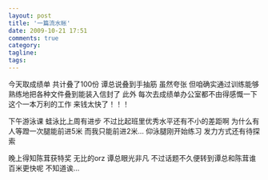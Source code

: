 ```yaml
---
layout: post
title: '一篇流水帐'
date: 2009-10-21 17:51
comments: true
category: 
tagline: 
tags:
---
```

    

今天取成绩单 共计叠了100份
谭总说叠到手抽筋 虽然夸张 但咱确实通过训练能够熟练地把各种文件叠到能装入信封了
此外 每次去成绩单办公室都不由得感慨一下这个一本万利的工作 来钱太快了！！！

下午游泳课 蛙泳比上周有进步 不过比起班里优秀水平还有不小的差距啊 为什么有人等蹬一次腿能前进5米 而我只能前进2米…
仰泳腿刚开始练习 发力方式还有待探索

晚上得知陈茸获特奖 无比的orz 谭总眼光非凡 不过话题不久便转到谭总和陈茸谁百米更快呢 不知道诶…
